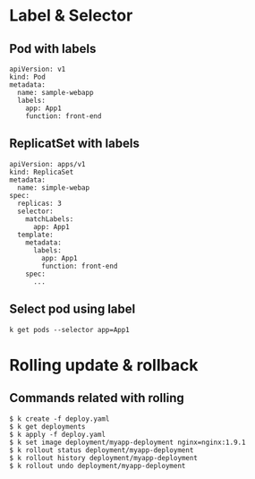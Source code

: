 # Label & Selector

## Pod with labels
```
apiVersion: v1
kind: Pod
metadata:
  name: sample-webapp
  labels:
    app: App1
    function: front-end
```
## ReplicatSet with labels
```
apiVersion: apps/v1
kind: ReplicaSet
metadata:
  name: simple-webap
spec:
  replicas: 3
  selector: 
    matchLabels:
      app: App1
  template:
    metadata:
      labels:
        app: App1
        function: front-end
    spec:
      ...
```

## Select pod using label
```
k get pods --selector app=App1
```

# Rolling update & rollback

## Commands related with rolling
```
$ k create -f deploy.yaml
$ k get deployments
$ k apply -f deploy.yaml 
$ k set image deployment/myapp-deployment nginx=nginx:1.9.1
$ k rollout status deployment/myapp-deployment
$ k rollout history deployment/myapp-deployment
$ k rollout undo deployment/myapp-deployment
```
